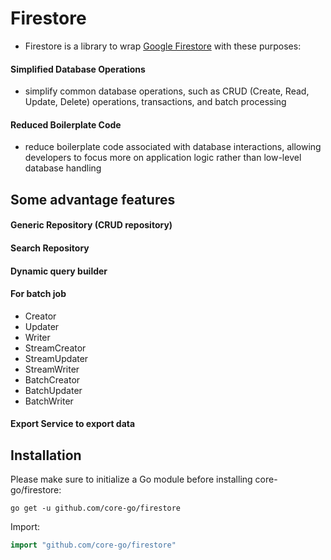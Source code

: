 # Firestore
- Firestore is a library to wrap [Google Firestore](cloud.google.com/go/firestore) with these purposes:
#### Simplified Database Operations
- simplify common database operations, such as CRUD (Create, Read, Update, Delete) operations, transactions, and batch processing
#### Reduced Boilerplate Code
- reduce boilerplate code associated with database interactions, allowing developers to focus more on application logic rather than low-level database handling

## Some advantage features
#### Generic Repository (CRUD repository)
#### Search Repository
#### Dynamic query builder
#### For batch job
- Creator
- Updater
- Writer
- StreamCreator
- StreamUpdater
- StreamWriter
- BatchCreator
- BatchUpdater
- BatchWriter
#### Export Service to export data

## Installation
Please make sure to initialize a Go module before installing core-go/firestore:

```shell
go get -u github.com/core-go/firestore
```

Import:
```go
import "github.com/core-go/firestore"
```